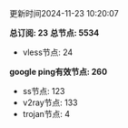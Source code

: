 更新时间2024-11-23 10:20:07

**总订阅: 23**
**总节点: 5534**
- vless节点: 24

**google ping有效节点: 260**
- ss节点: 123
- v2ray节点: 133
- trojan节点: 4
